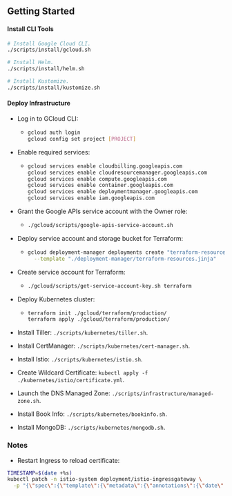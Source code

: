 ## Getting Started


#### Install CLI Tools

```bash
# Install Google Cloud CLI.
./scripts/install/gcloud.sh

# Install Helm.
./scripts/install/helm.sh

# Install Kustomize.
./scripts/install/kustomize.sh
```


#### Deploy Infrastructure

- Log in to GCloud CLI:
  - ```bash
    gcloud auth login
    gcloud config set project [PROJECT]
    ```

- Enable required services:
  - ```bash
    gcloud services enable cloudbilling.googleapis.com
    gcloud services enable cloudresourcemanager.googleapis.com
    gcloud services enable compute.googleapis.com
    gcloud services enable container.googleapis.com
    gcloud services enable deploymentmanager.googleapis.com
    gcloud services enable iam.googleapis.com
    ```

- Grant the Google APIs service account with the Owner role:
  - ```bash
    ./gcloud/scripts/google-apis-service-account.sh
    ```

- Deploy service account and storage bucket for Terraform:
  - ```bash
    gcloud deployment-manager deployments create "terraform-resources" \
      --template "./deployment-manager/terraform-resources.jinja"
    ```

- Create service account for Terraform:
  - ```bash
    ./gcloud/scripts/get-service-account-key.sh terraform
    ```

- Deploy Kubernetes cluster:
  - ```bash
    terraform init ./gcloud/terraform/production/
    terraform apply ./gcloud/terraform/production/
    ```


- Install Tiller: `./scripts/kubernetes/tiller.sh`.
- Install CertManager: `./scripts/kubernetes/cert-manager.sh`.
- Install Istio: `./scripts/kubernetes/istio.sh`.
- Create Wildcard Certificate: `kubectl apply -f ./kubernetes/istio/certificate.yml`.
- Launch the DNS Managed Zone: `./scripts/infrastructure/managed-zone.sh`.
- Install Book Info: `./scripts/kubernetes/bookinfo.sh`.
- Install MongoDB: `./scripts/kubernetes/mongodb.sh`.


### Notes

- Restart Ingress to reload certificate:
```bash
TIMESTAMP=$(date +%s)
kubectl patch -n istio-system deployment/istio-ingressgateway \
  -p "{\"spec\":{\"template\":{\"metadata\":{\"annotations\":{\"date\":\"${TIMESTAMP}\"}}}}}"
```
